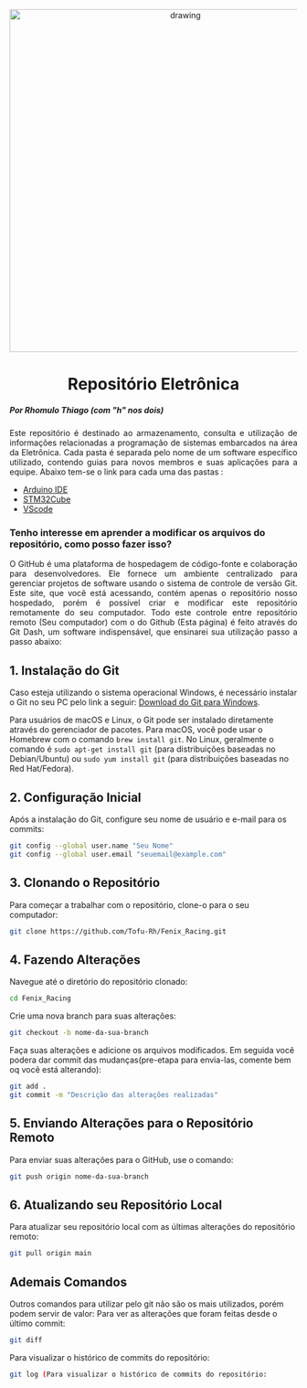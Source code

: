 <p align="center"><img src="https://user-images.githubusercontent.com/53307428/235840381-69ee272f-0b70-4bff-9078-367ba1b75cd6.png" alt="drawing" width="600"/></p>

<!-- ![amarelo_combo3](https://user-images.githubusercontent.com/53307428/235840381-69ee272f-0b70-4bff-9078-367ba1b75cd6.png) -->

# <div align="center"> Repositório Eletrônica </div>

##### Por Rhomulo Thiago (com "h" nos dois)

<p align="justify">Este repositório é destinado ao armazenamento, consulta e utilização de informações relacionadas a programação de sistemas embarcados na área da Eletrônica. Cada pasta é separada pelo nome de um software específico utilizado, contendo guias para novos membros e suas aplicações para a equipe. Abaixo tem-se o link para cada uma das pastas : </p>

- [Arduino IDE](https://github.com/Tofu-Rh/Fenix_Racing/tree/main/Arduino%20IDE)
- [STM32Cube](https://github.com/Tofu-Rh/Fenix_Racing/tree/main/STM32)
- [VScode](https://github.com/Tofu-Rh/Fenix_Racing/tree/main/VScode)

### Tenho interesse em aprender a modificar os arquivos do repositório, como posso fazer isso?
<p align="justify"> O GitHub é uma plataforma de hospedagem de código-fonte e colaboração para desenvolvedores. Ele fornece um ambiente centralizado para gerenciar projetos de software usando o sistema de controle de versão Git. Este site, que você está acessando, contém apenas o repositório nosso hospedado, porém é possível criar e modificar este repositório remotamente do seu computador. Todo este controle entre repositório remoto (Seu computador) com o do Github (Esta página) é feito através do Git Dash, um software indispensável, que ensinarei sua utilização passo a passo abaixo:  </p>


## 1. Instalação do Git 
Caso esteja utilizando o sistema operacional Windows, é necessário instalar o Git no seu PC pelo link a seguir: [Download do Git para Windows](https://git-scm.com/download/win).

Para usuários de macOS e Linux, o Git pode ser instalado diretamente através do gerenciador de pacotes. Para macOS, você pode usar o Homebrew com o comando `brew install git`. No Linux, geralmente o comando é `sudo apt-get install git` (para distribuições baseadas no Debian/Ubuntu) ou `sudo yum install git` (para distribuições baseadas no Red Hat/Fedora).

## 2. Configuração Inicial
Após a instalação do Git, configure seu nome de usuário e e-mail para os commits:
```bash
git config --global user.name "Seu Nome"
git config --global user.email "seuemail@example.com"
```
## 3. Clonando o Repositório
Para começar a trabalhar com o repositório, clone-o para o seu computador:
```bash
git clone https://github.com/Tofu-Rh/Fenix_Racing.git
```
## 4. Fazendo Alterações
Navegue até o diretório do repositório clonado:
```bash
cd Fenix_Racing
```
Crie uma nova branch para suas alterações:
```bash
git checkout -b nome-da-sua-branch
```
Faça suas alterações e adicione os arquivos modificados. Em seguida você podera dar commit das mudanças(pre-etapa para envia-las, comente bem oq você está alterando):
```bash
git add .
git commit -m "Descrição das alterações realizadas"
```

## 5. Enviando Alterações para o Repositório Remoto
Para enviar suas alterações para o GitHub, use o comando:
```bash
git push origin nome-da-sua-branch
```

## 6. Atualizando seu Repositório Local
Para atualizar seu repositório local com as últimas alterações do repositório remoto:
```bash
git pull origin main
```
## Ademais Comandos
Outros comandos para utilizar pelo git não são os mais utilizados, porém podem servir de valor:
 Para ver as alterações que foram feitas desde o último commit:
```bash
git diff
```
Para visualizar o histórico de commits do repositório:
```bash
git log (Para visualizar o histórico de commits do repositório:
```

